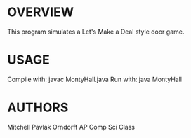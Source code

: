 OVERVIEW
========
This program simulates a Let's Make a Deal style door game.

USAGE
=====
Compile with: javac MontyHall.java
Run with: java MontyHall

AUTHORS
=======
Mitchell Pavlak
Orndorff AP Comp Sci Class

